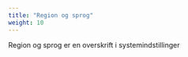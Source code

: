 ```yaml
---
title: "Region og sprog"  
weight: 10
---
```

Region og sprog er en overskrift i systemindstillinger